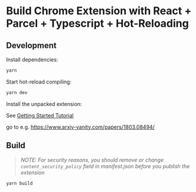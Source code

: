 # Build Chrome Extension with React + Parcel + Typescript + Hot-Reloading

## Development

Install dependencies:

```bash
yarn
```

Start hot-reload compiling:

```bash
yarn dev
```

Install the unpacked extension:

See [Getting Started Tutorial](https://developer.chrome.com/extensions/getstarted)

go to e.g. https://www.arxiv-vanity.com/papers/1803.08494/


## Build

> *NOTE: For security reasons, you should remove or change `content_security_policy` field in manifest.json before you publish the extension*

```bash
yarn build
```
